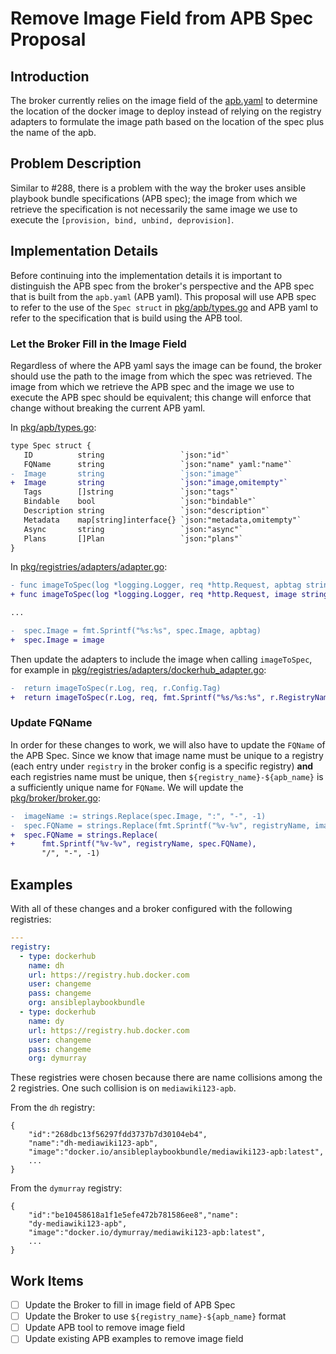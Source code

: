 # Remove Image Field from APB Spec Proposal

## Introduction

The broker currently relies on the image field of the
[apb.yaml](https://github.com/fusor/ansible-playbook-bundle/blob/master/src/apb/dat/apb.yml.j2)
to determine the location of the docker image to deploy instead of relying on the
registry adapters to formulate the image path based on the location of the spec
plus the name of the apb.

## Problem Description

Similar to #288, there is a problem with the way the broker uses ansible
playbook bundle specifications (APB spec); the image from which we retrieve the
specification is not necessarily the same image we use to execute the
`[provision, bind, unbind, deprovision]`.

## Implementation Details

Before continuing into the implementation details it is important to
distinguish the APB spec from the broker's perspective and the APB spec that is
built from the `apb.yaml` (APB yaml). This proposal will use APB spec to refer
to the use of the `Spec struct` in [pkg/apb/types.go](../../pkg/apb/types.go)
and APB yaml to refer to the specification that is build using the APB tool.

### Let the Broker Fill in the Image Field

Regardless of where the APB yaml says the image can be found, the broker should
use the path to the image from which the spec was retrieved. The image from
which we retrieve the APB spec and the image we use to execute the APB spec
should be equivalent; this change will enforce that change without breaking
the current APB yaml.

In [pkg/apb/types.go](../../pkg/apb/types.go):

```diff
type Spec struct {
   ID          string                 `json:"id"`
   FQName      string                 `json:"name" yaml:"name"`
-  Image       string                 `json:"image"`
+  Image       string                 `json:"image,omitempty"`
   Tags        []string               `json:"tags"`
   Bindable    bool                   `json:"bindable"`
   Description string                 `json:"description"`
   Metadata    map[string]interface{} `json:"metadata,omitempty"`
   Async       string                 `json:"async"`
   Plans       []Plan                 `json:"plans"`
}
```

In [pkg/registries/adapters/adapter.go](../../pkg/registries/adapters/adapter.go):

```diff
- func imageToSpec(log *logging.Logger, req *http.Request, apbtag string) (*apb.Spec, error) {
+ func imageToSpec(log *logging.Logger, req *http.Request, image string) (*apb.Spec, error) {

...

-  spec.Image = fmt.Sprintf("%s:%s", spec.Image, apbtag)
+  spec.Image = image
```

Then update the adapters to include the image when calling `imageToSpec`, for
example in [pkg/registries/adapters/dockerhub_adapter.go](../../pkg/registries/adapters/dockerhub_adapter.go):

```diff
-  return imageToSpec(r.Log, req, r.Config.Tag)
+  return imageToSpec(r.Log, req, fmt.Sprintf("%s/%s:%s", r.RegistryName(), imageName, r.Config.Tag))
```

### Update FQName

In order for these changes to work, we will also have to update the `FQName` of
the APB Spec. Since we know that image name must be unique to a registry
(each entry under `registry` in the broker config is a specific registry)
**and** each registries name must be unique, then
`${registry_name}-${apb_name}` is a sufficiently unique name for `FQName`. We
will update the [pkg/broker/broker.go](../../pkg/broker/broker.go):

```diff
-  imageName := strings.Replace(spec.Image, ":", "-", -1)
-  spec.FQName = strings.Replace(fmt.Sprintf("%v-%v", registryName, imageName),
+  spec.FQName = strings.Replace(
+      fmt.Sprintf("%v-%v", registryName, spec.FQName),
       "/", "-", -1)
```

## Examples

With all of these changes and a broker configured with the following registries:

```yaml
---
registry:
  - type: dockerhub
    name: dh
    url: https://registry.hub.docker.com
    user: changeme
    pass: changeme
    org: ansibleplaybookbundle
  - type: dockerhub
    name: dy
    url: https://registry.hub.docker.com
    user: changeme
    pass: changeme
    org: dymurray
```

These registries were chosen because there are name collisions among the 2
registries. One such collision is on `mediawiki123-apb`.

From the `dh` registry:

```
{
    "id":"268dbc13f56297fdd3737b7d30104eb4",
    "name":"dh-mediawiki123-apb",
    "image":"docker.io/ansibleplaybookbundle/mediawiki123-apb:latest",
    ...
}
```

From the `dymurray` registry:

```
{
    "id":"be10458618a1f1e5efe472b781586ee8","name":
    "dy-mediawiki123-apb",
    "image":"docker.io/dymurray/mediawiki123-apb:latest",
    ...
}
```

## Work Items

- [ ] Update the Broker to fill in image field of APB Spec
- [ ] Update the Broker to use `${registry_name}-${apb_name}` format
- [ ] Update APB tool to remove image field
- [ ] Update existing APB examples to remove image field
